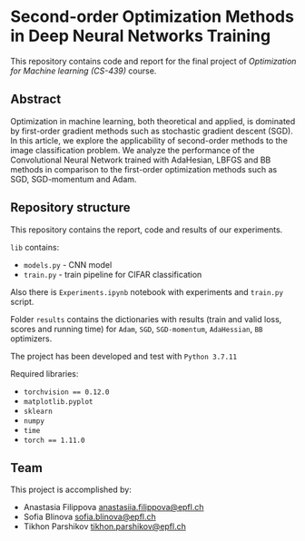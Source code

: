 # Second-order Optimization Methods in Deep Neural Networks Training
This repository contains code and report for the final project of *Optimization for Machine learning (CS-439)* course.

## Abstract
Optimization in machine learning, both theoretical and applied, is dominated by first-order gradient methods such as stochastic gradient descent (SGD). In this article, we explore the applicability of second-order methods to the image classification problem. We analyze the performance of the Convolutional Neural Network trained with AdaHesian, LBFGS and BB methods in comparison to the first-order optimization methods such as SGD, SGD-momentum and Adam.

## Repository structure
This repository contains the report, code and results of our experiments.

`lib` contains:

- `models.py` - CNN model
- `train.py` - train pipeline for CIFAR classification

Also there is `Experiments.ipynb` notebook with experiments and `train.py` script.

Folder `results` contains the dictionaries with results (train and valid loss, scores and running time) for `Adam`, `SGD`, `SGD-momentum`, `AdaHessian`, `BB` optimizers.


The project has been developed and test with `Python 3.7.11`

Required libraries:

- `torchvision == 0.12.0`
- `matplotlib.pyplot`
- `sklearn`
- `numpy`
- `time`
- `torch == 1.11.0`

## Team

This project is accomplished by:  
- Anastasia Filippova anastasiia.filippova@epfl.ch
- Sofia Blinova sofia.blinova@epfl.ch
- Tikhon Parshikov tikhon.parshikov@epfl.ch
